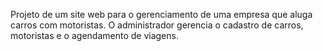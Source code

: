 Projeto de um site web para o gerenciamento de uma empresa que aluga carros com motoristas. O administrador gerencia o cadastro de carros, motoristas e o agendamento de viagens.
